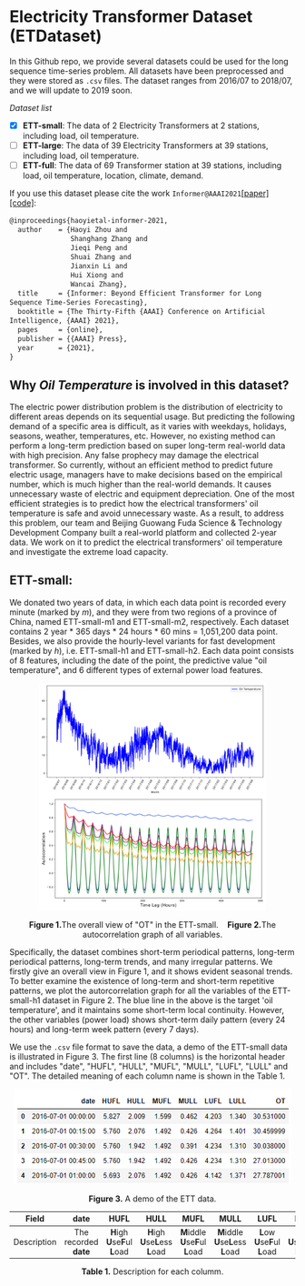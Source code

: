 # Electricity Transformer Dataset (ETDataset)

In this Github repo, we provide several datasets could be used for the long sequence time-series problem. All datasets have been preprocessed and they were stored as `.csv` files.  The dataset ranges from 2016/07 to 2018/07, and we will update to 2019 soon.

*Dataset list*

- [x] **ETT-small**: The data of 2 Electricity Transformers at 2 stations, including load, oil temperature.
- [ ] **ETT-large**: The data of 39 Electricity Transformers at 39 stations, including load, oil temperature.
- [ ] **ETT-full**: The data of 69 Transformer station at 39 stations, including load, oil temperature, location, climate, demand.

If you use this dataset please cite the work `Informer@AAAI2021`[[paper]](https://arxiv.org/abs/2012.07436)[[code]](https://github.com/zhouhaoyi/Informer2020):

```
@inproceedings{haoyietal-informer-2021,
  author    = {Haoyi Zhou and
               Shanghang Zhang and
               Jieqi Peng and
               Shuai Zhang and
               Jianxin Li and
               Hui Xiong and
               Wancai Zhang},
  title     = {Informer: Beyond Efficient Transformer for Long Sequence Time-Series Forecasting},
  booktitle = {The Thirty-Fifth {AAAI} Conference on Artificial Intelligence, {AAAI} 2021},
  pages     = {online},
  publisher = {{AAAI} Press},
  year      = {2021},
}
```

## Why *Oil Temperature* is involved in this dataset?

The electric power distribution problem is the distribution of electricity to different areas depends on its sequential usage. But predicting the following demand of a specific area is difficult, as it varies with weekdays, holidays, seasons, weather, temperatures, etc. However, no existing method can perform a long-term prediction based on super long-term real-world data with high precision. Any false prophecy may damage the electrical transformer. So currently, without an efficient method to predict future electric usage, managers have to make decisions based on the empirical number, which is much higher than the real-world demands. It causes unnecessary waste of electric and equipment depreciation. One of the most efficient strategies is to predict how the electrical transformers' oil temperature is safe and avoid unnecessary waste. 
As a result, to address this problem, our team and Beijing Guowang Fuda Science & Technology Development Company built a real-world platform and collected 2-year data. We work on it to predict the electrical transformers' oil temperature and investigate the extreme load capacity.

## ETT-small:

We donated two years of data, in which each data point is recorded every minute (marked by *m*), and they were from two regions of a province of China, named ETT-small-m1 and ETT-small-m2, respectively. Each dataset contains 2 year * 365 days * 24 hours * 60 mins = 1,051,200 data point. Besides, we also provide the hourly-level variants for fast development (marked by *h*), i.e. ETT-small-h1 and ETT-small-h2. Each data point consists of 8 features, including the date of the point, the predictive value "oil temperature", and 6 different types of external power load features. 

<p align="center">
<img src="./img/appendix_dataset_year.png" height = "200" alt="" align=center />
<img src="./img/appendix_auto_correlation.png" height = "200" alt="" align=center />
<br><br>
<b>Figure 1.</b>The overall view of "OT" in the ETT-small.&nbsp;&nbsp;&nbsp;&nbsp;<b>Figure 2.</b>The autocorrelation graph of all variables.
</p>

Specifically, the dataset combines short-term periodical patterns, long-term periodical patterns, long-term trends, and many irregular patterns. We firstly give an overall view in Figure 1, and it shows evident seasonal trends. To better examine the existence of long-term and short-term repetitive patterns, we plot the autorcorrelation graph for all the variables of the ETT-small-h1 dataset in Figure 2. The blue line in the above is the target 'oil temperature', and it maintains some short-term local continuity. However, the other variables (power load) shows short-term daily pattern (every 24 hours) and long-term week pattern (every 7 days).

We use the `.csv` file format to save the data, a demo of the ETT-small data is illustrated in Figure 3. The first line (8 columns) is the horizontal header and includes "date", "HUFL", "HULL", "MUFL", "MULL", "LUFL", "LULL" and "OT". The detailed meaning of each column name is shown in the Table 1.

<p align="center">
<img src="./img/ETT%20data%20demo.png" height = "168" alt="" align=center />
<br><br>
<b>Figure 3.</b> A demo of the ETT data.
</p>

| Field | date | HUFL | HULL | MUFL | MULL | LUFL | LULL | OT |
| :----: | :----: | :----: | :----: | :----: | :----: | :----: | :----: | :----: |
| Description | The recorded **date** |**H**igh **U**se**F**ul **L**oad | **H**igh **U**se**L**ess **L**oad | **M**iddle **U**se**F**ul **L**oad | **M**iddle **U**se**L**ess **L**oad | **L**ow **U**se**F**ul **L**oad | **L**ow **U**se**L**ess **L**oad | **O**il **T**emperature (target) |

<p align="center"><b>Table 1.</b> Description for each columm.</p>
